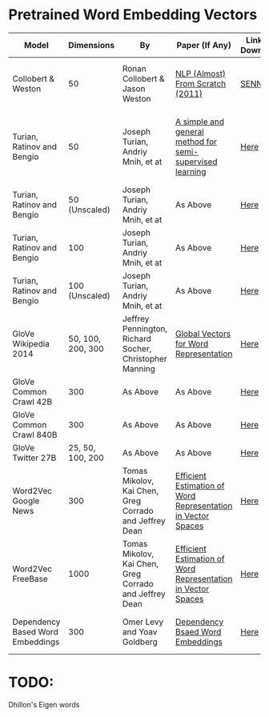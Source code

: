 # Pretrained Word Embedding Vectors #

Model | Dimensions | By | Paper (If Any) | Link To Download | File Size | Licence | Method | Notes
------|------------|----|----------------|------------------|-----------|---------|--------|-------
Collobert & Weston | 50 | Ronan Collobert & Jason Weston | [NLP (Almost) From Scratch (2011)](http://ronan.collobert.com/pub/matos/2011_nlp_jmlr.pdf) | [SENNA](http://ronan.collobert.com/senna/download.html) | 185MB  | [NonCommercial Only](http://ronan.collobert.com/senna/license.html) | | The embeddings are in the Senna gzip file
Turian, Ratinov and Bengio | 50 | Joseph Turian, Andriy Mnih, et at | [A simple and general method for semi-supervised learning](http://www.aclweb.org/anthology/P10-1040) | [Here](http://metaoptimize.s3.amazonaws.com/hlbl-embeddings-ACL2010/hlbl-embeddings-scaled.EMBEDDING_SIZE=50.txt.gz) | 84.3 MB | ??? | PCA based. ML stats: 100 epochs; context window of 5 words; learn rate: 0.0003 | 
Turian, Ratinov and Bengio | 50 (Unscaled) | Joseph Turian, Andriy Mnih, et at | As Above | [Here](http://metaoptimize.s3.amazonaws.com/hlbl-embeddings-ACL2010/hlbl-embeddings-original.EMBEDDING_SIZE=50.txt.gz) | 66.9 MB |??? | As Above | 
Turian, Ratinov and Bengio | 100 | Joseph Turian, Andriy Mnih, et at | As Above | [Here](http://metaoptimize.s3.amazonaws.com/hlbl-embeddings-ACL2010/hlbl-embeddings-scaled.EMBEDDING_SIZE=100.txt.gz) |  167 MB | ??? | As Above | 
Turian, Ratinov and Bengio | 100 (Unscaled) | Joseph Turian, Andriy Mnih, et at | As Above | [Here](http://metaoptimize.s3.amazonaws.com/hlbl-embeddings-ACL2010/hlbl-embeddings-original.EMBEDDING_SIZE=100.txt.gz) | 132 MB |??? | As Above |
GloVe Wikipedia 2014| 50, 100, 200, 300 | Jeffrey Pennington, Richard Socher, Christopher Manning | [Global Vectors for Word Representation](http://nlp.stanford.edu/pubs/glove.pdf) | [Here](http://nlp.stanford.edu/data/glove.6B.zip) | 822 MB |Public Domain (?) | See Paper | |
GloVe Common Crawl 42B | 300 | As Above | As Above | [Here](http://nlp.stanford.edu/data/glove.42B.300d.zip) | 1.75 GB |Public Domain(?) | See Paper | |
GloVe Common Crawl 840B | 300 | As Above | As Above | [Here](http://nlp.stanford.edu/data/glove.840B.300d.zip) | 2.03 GB |Public Domain(?) | See Paper | |
GloVe Twitter 27B | 25, 50, 100, 200 | As Above | As Above | [Here](http://nlp.stanford.edu/data/glove.twitter.27B.zip) | 1.42 GB | Public Domain(?) | See Paper | |
Word2Vec Google News | 300 | Tomas Mikolov, Kai Chen, Greg Corrado and Jeffrey Dean | [Efficient Estimation of Word Representation in Vector Spaces](http://arxiv.org/pdf/1301.3781.pdf) | [Here](https://drive.google.com/file/d/0B7XkCwpI5KDYNlNUTTlSS21pQmM/edit?usp=sharing) | 1.5 GB | ???? | CBOW, Skipgram + negative sampling | Common stop words have been removed. Your model may act weirdly
Word2Vec FreeBase | 1000 | Tomas Mikolov, Kai Chen, Greg Corrado and Jeffrey Dean | [Efficient Estimation of Word Representation in Vector Spaces](http://arxiv.org/pdf/1301.3781.pdf) | [Here](https://docs.google.com/file/d/0B7XkCwpI5KDYaDBDQm1tZGNDRHc/edit?usp=sharing) | 2.3 GB | ???? | Skipgram + negative sampling | This is the embeddings for entities, not words.
Dependency Based Word Embeddings | 300 | Omer Levy and Yoav Goldberg |[Dependency Bsaed Word Embeddings](http://levyomer.files.wordpress.com/2014/04/dependency-based-word-embeddings-acl-2014.pdf) | [Here](http://u.cs.biu.ac.il/~yogo/data/syntemb/deps.words.bz2) | 306 MB | ???????? | Dependency Tree as context, skipgram(?) | |


# TODO: #

Dhillon's Eigen words